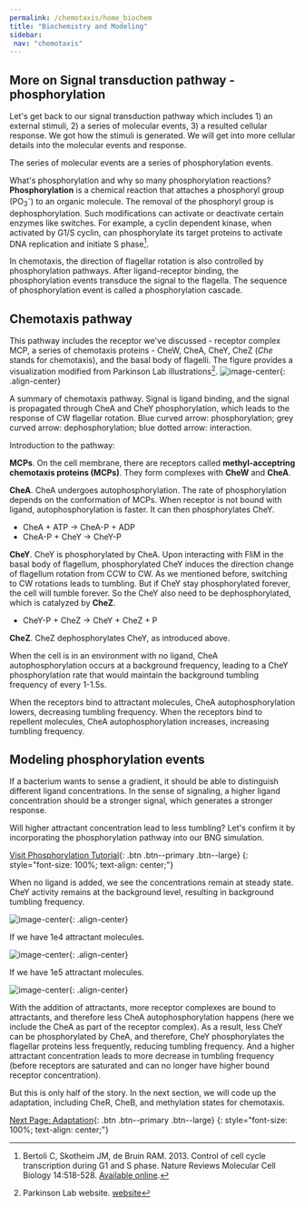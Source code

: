 ```yaml
---
permalink: /chemotaxis/home_biochem
title: "Biochemistry and Modeling"
sidebar:
 nav: "chemotaxis"
---
```


## More on Signal transduction pathway - phosphorylation

Let's get back to our signal transduction pathway which includes 1) an external stimuli, 2) a series of molecular events, 3) a resulted cellular response. We got how the stimuli is generated. We will get into more cellular details into the molecular events and response.

The series of molecular events are a series of phosphorylation events.

What's phosphorylation and why so many phosphorylation reactions? **Phosphorylation** is a chemical reaction that attaches a phosphoryl group (PO<sub>3</sub><sup>-</sup>) to an organic molecule. The removal of the phosphoryl group is dephosphorylation. Such modifications can activate or deactivate certain enzymes like switches. For example, a cyclin dependent kinase, when activated by G1/S cyclin, can phosphorylate its target proteins to activate DNA replication and initiate S phase[^Bertoli2013].

In chemotaxis, the direction of flagellar rotation is also controlled by phosphorylation pathways. After ligand-receptor binding, the phosphorylation events transduce the signal to the flagella. The sequence of phosphorylation event is called a phosphorylation cascade. 

## Chemotaxis pathway

This pathway includes the receptor we've discussed - receptor complex MCP, a series of chemotaxis proteins - CheW, CheA, CheY, CheZ (*Che* stands for chemotaxis), and the basal body of flagelli. The figure provides a visualization modified from Parkinson Lab illustrations[^ParkinsonLab].
![image-center](../assets/images/chemotaxisphosnew.png){: .align-center}
<figcaption>A summary of chemotaxis pathway. Signal is ligand binding, and the signal is propagated through CheA and CheY phosphorylation, which leads to the response of CW flagellar rotation. Blue curved arrow: phosphorylation; grey curved arrow: dephosphorylation; blue dotted arrow: interaction.</figcaption>

Introduction to the pathway:

**MCPs**. On the cell membrane, there are receptors called **methyl-acceptring chemotaxis proteins (MCPs)**. They form complexes with **CheW** and **CheA**.

**CheA**. CheA undergoes autophosphorylation. The rate of phosphorylation depends on the conformation of MCPs. When receptor is not bound with ligand, autophosphorylation is faster. It can then phosphorylates CheY.
 - CheA + ATP -> CheA-P + ADP
 - CheA-P + CheY -> CheY-P

**CheY**. CheY is phosphorylated by CheA. Upon interacting with FliM in the basal body of flagellum, phosphorylated CheY induces the direction change of flagellum rotation from CCW to CW. As we mentioned before, switching to CW rotations leads to tumbling. But if CheY stay phosphorylated forever, the cell will tumble forever. So the CheY also need to be dephosphorylated, which is catalyzed by **CheZ**.
 - CheY-P + CheZ -> CheY + CheZ + P

**CheZ**. CheZ dephosphorylates CheY, as introduced above.


When the cell is in an environment with no ligand, CheA autophosphorylation occurs at a background frequency, leading to a CheY phosphorylation rate that would maintain the background tumbling frequency of every 1-1.5s.

When the receptors bind to attractant molecules, CheA autophosphorylation lowers, decreasing tumbling frequency. When the receptors bind to repellent molecules, CheA autophosphorylation increases, increasing tumbling frequency.

## Modeling phosphorylation events

If a bacterium wants to sense a gradient, it should be able to distinguish different ligand concentrations. In the sense of signaling, a higher ligand concentration should be a stronger signal, which generates a stronger response.

Will higher attractant concentration lead to less tumbling? Let's confirm it by incorporating the phosphorylation pathway into our BNG simulation.

[Visit Phosphorylation Tutorial](tutorial_phos){: .btn .btn--primary .btn--large}
{: style="font-size: 100%; text-align: center;"}

When no ligand is added, we see the concentrations remain at steady state. CheY activity remains at the background level, resulting in background tumbling frequency.

![image-center](../assets/images/chemotaxis_tutorial5.png){: .align-center} 

If we have 1e4 attractant molecules.

![image-center](../assets/images/chemotaxis_tutorial6.png){: .align-center} 

If we have 1e5 attractant molecules.

![image-center](../assets/images/chemotaxis_tutorial7.png){: .align-center} 

With the addition of attractants, more receptor complexes are bound to attractants, and therefore less CheA autophosphorylation happens (here we include the CheA as part of the receptor complex). As a result, less CheY can be phosphorylated by CheA, and therefore, CheY phosphorylates the flagellar proteins less frequently, reducing tumbling frequency. And a higher attractant concentration leads to more decrease in tumbling frequency (before receptors are saturated and can no longer have higher bound receptor concentration).

But this is only half of the story. In the next section, we will code up the adaptation, including CheR, CheB, and methylation states for chemotaxis.



[^Munroe]: Randall Munroe. What If? [Available online](https://what-if.xkcd.com/)

[^Pierucci1978]: Pierucci O. 1978. Dimensions of *Escherichia coli* at various growth rates: Model of envelope growth. Journal of Bacteriology 135(2):559-574. [Available online](https://jb.asm.org/content/jb/135/2/559.full.pdf)

[^Sim2017]: Sim M, Koirala S, Picton D, Strahl H, Hoskisson PA, Rao CV, Gillespie CS, Aldridge PD. 2017. Growth rate control of flagellar assembly in *Escherichia coli* strain RP437. Scientific Reports 7:41189. [Available online](https://www.nature.com/articles/srep41189#:~:text=Escherichia%20coli%20is%20a%20prominent,distributed%20across%20the%20cell%20surface.)

[^Baker2005]: Baker MD, Wolanin PM, Stock JB. 2005. Signal transduction in bacterial chemotaxis. BioEssays 28:9-22. [Available online](https://pubmed.ncbi.nlm.nih.gov/16369945/)

[^Weis1990]: Weis RM, Koshland DE. 1990. Chemotaxis in *Escherichia coli* proceeds efficiently from different initial tumble frequencies. Journal of Bacteriology 172:2. [Available online](https://jb.asm.org/content/jb/172/2/1099.full.pdf)

[^Berg2000]: Berg HC. 2000. Motile behavior of bacteria. Physics today 53(1):24. [Available online](https://physicstoday.scitation.org/doi/pdf/10.1063/1.882934)

[^Achouri2015]: Achouri S, Wright JA, Evans L, Macleod C, Fraser G, Cicuta P, Bryant CE. 2015. The frequency and duration of *Salmonella* macrophage adhesion events determines infection efficiency. Philosophical transactions B 370(1661). [Available online](https://www.ncbi.nlm.nih.gov/pmc/articles/PMC4275903/)

[^Turner2016]: Turner L, Ping L, Neubauer M, Berg HC. 2016. Visualizing flagella while tracking bacteria. Biophysical Journal 111(3):630--639.[Available online](https://pubmed.ncbi.nlm.nih.gov/27508446/)

[^Parkinson2015]: Parkinson JS, Hazelbauer, Falke JJ. 2015. Signaling and sensory adaptation in *Escherichia coli* chemoreceptors: 2015 update. [Available online](https://www.sciencedirect.com/science/article/abs/pii/S0966842X15000578)

[^Yang2019]: Yang W, Cassidy CK, Ames P, Diebolder CA, Schulten K, Luthey-Schulten Z, Parkinson JS, Briegel A. 2019. *In situ* confomraitonal changes of the *Escherichia coli* serine chemoreceptor in different signaling states. mBio. [Available online](https://mbio.asm.org/content/10/4/e00973-19/article-info)

[^Saragosti2001]: Saragosti J, Calvez V, Bournaveas, N, Perthame B, Buguin A, Silberzan P. 2001. Directional persistence of chemotactic bacteria in a traveling concentration wave. PNAS. [Available online](https://www.pnas.org/content/pnas/108/39/16235.full.pdf)

[^Hlavacek2003]: Hlavacek WS, Faeder JR, Blinov ML, Perelson AS, Goldsten B. 2003. The complexity of complexes in signal transduction. Biotechnology and Bioengineering 84(7):783-94. [Available online](https://onlinelibrary.wiley.com/doi/abs/10.1002/bit.10842)

[^Hlavacek2006]: Hlavacek WS, Faeder JR, Blinov ML, Posner RG, Hucka M, Fontana W. 2006. Rules for modeling signal-transduction systems. Science Signaling 344:re6. [Available online](https://stke.sciencemag.org/content/2006/344/re6.long)

[^ParkinsonLab]: Parkinson Lab website. [website](http://chemotaxis.biology.utah.edu/Parkinson_Lab/projects/ecolichemotaxis/ecolichemotaxis.html)

[^Bertoli2013]: Bertoli C, Skotheim JM, de Bruin RAM. 2013. Control of cell cycle transcription during G1 and S phase. Nature Reviews Molecular Cell Biology 14:518-528. [Available online](https://www.nature.com/articles/nrm3629).

[^Li2004]: Li M, Hazelbauer GL. 2004. Cellular stoichimetry of the components of the chemotaxis signaling complex. Journal of Bacteriology. [Available online](https://jb.asm.org/content/186/12/3687)

[^Stock1991]: Stock J, Lukat GS. 1991. Intracellular signal transduction networks. Annual Review of Biophysics and Biophysical Chemistry. [Available online](https://www.annualreviews.org/doi/abs/10.1146/annurev.bb.20.060191.000545)

[^Spiro1997]: Spiro PA, Parkinson JS, and Othmer H. 1997. A model of excitation and adaptation in bacterial chemotaxis. Biochemistry 94:7263-7268. [Available online](https://www.pnas.org/content/94/14/7263).

[Next Page: Adaptation](home_senseadap){: .btn .btn--primary .btn--large}
{: style="font-size: 100%; text-align: center;"}